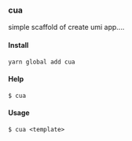 ### cua

simple scaffold of create umi app....

#### Install
`yarn global add cua`

#### Help
`$ cua`

#### Usage
`$ cua <template>`


